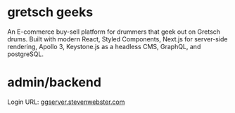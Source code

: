 # gretsch geeks
An E-commerce buy-sell platform for drummers that geek out on Gretsch drums. Built with modern React, Styled Components, Next.js for server-side rendering, Apollo 3,  Keystone.js as a headless CMS, GraphQL, and postgreSQL.

# admin/backend

Login URL: [ggserver.stevenwebster.com](https://ggserver.stevenwebster.com "Gretsch Greeks Admin")
